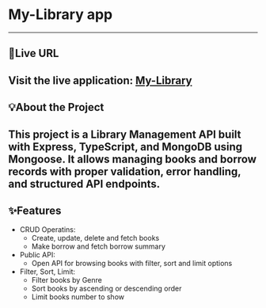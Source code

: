 # My-Library app
---
## 🚀Live **URL**
 Visit the live application: [My-Library](https://my-library-henna-seven.vercel.app/)
---
## 💡About the Project
This project is a Library Management API built with Express, TypeScript, and MongoDB using Mongoose. It allows managing books and borrow records with proper validation, error handling, and structured API endpoints.
---
## ✨Features
- CRUD Operatins:
  - Create, update, delete and fetch books
  - Make borrow and fetch borrow summary
- Public API:
  - Open API for browsing books with filter, sort and limit options
- Filter, Sort, Limit:
  - Filter books by Genre
  - Sort books by ascending or descending order
  - Limit books number to show
